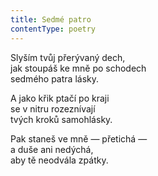```yaml
---
title: Sedmé patro
contentType: poetry
---
```


<section>

Slyším tvůj přerývaný dech,  
jak stoupáš ke mně po schodech  
sedmého patra lásky.

</section>

<section>

A jako křik ptačí po kraji  
se v nitru rozeznívají  
tvých kroků samohlásky.

</section>

<section>

Pak staneš ve mně — přetichá —  
a duše ani nedýchá,  
aby tě neodvála zpátky.

</section>
